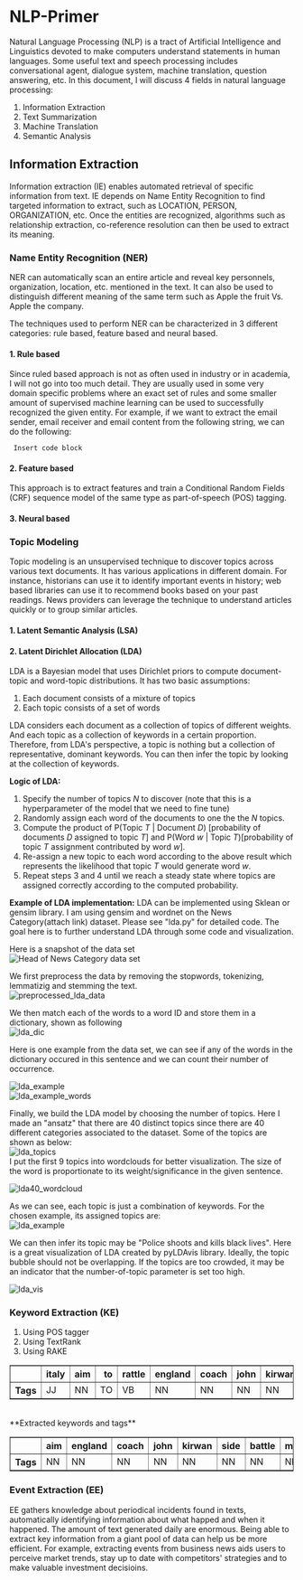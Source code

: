# NLP-Primer
Natural Language Processing (NLP) is a tract of Artificial Intelligence and Linguistics devoted to make computers understand statements in human languages. Some useful text and speech processing includes conversational agent, dialogue system, machine translation, question answering, etc.
In this document, I will discuss 4 fields in natural language processing:
1. Information Extraction
2. Text Summarization
3. Machine Translation
4. Semantic Analysis

## Information Extraction
Information extraction (IE) enables automated retrieval of specific information from text. IE depends on Name Entity Recognition to find targeted information to extract, such as LOCATION, PERSON, ORGANIZATION, etc. Once the entities are recognized, algorithms such as relationship extraction, co-reference resolution can then be used to extract its meaning.

### Name Entity Recognition (NER)
NER can automatically scan an entire article and reveal key personnels, organization, location, etc. mentioned in the text. It can also be used to distinguish different meaning of the same term such as Apple the fruit Vs. Apple the company.

The techniques used to perform NER can be characterized in 3 different categories: rule based, feature based and neural based.
#### 1. Rule based
Since ruled based approach is not as often used in industry or in academia, I will not go into too much detail. They are usually used in some very domain specific problems where an exact set of rules and some smaller amount of supervised machine learning can be used to successfully recognized the given entity. For example, if we want to extract the email sender, email receiver and email content from the following string, we can do the following:
<pre><code> Insert code block </code></pre>

#### 2. Feature based 
This approach is to extract features and train a Conditional Random Fields (CRF) sequence model of the same type as part-of-speech (POS) tagging.

#### 3. Neural based

### Topic Modeling
Topic modeling is an unsupervised technique to discover topics across various text documents. It has various applications in different domain. For instance, historians can use it to identify important events in history; web based libraries can use it to recommend books based on your past readings. News providers can leverage the technique to understand articles quickly or to group similar articles.

#### 1. Latent Semantic Analysis (LSA)
#### 2. Latent Dirichlet Allocation (LDA)
LDA is a Bayesian model that uses Dirichlet priors to compute document-topic and word-topic distributions. It has two basic assumptions: <br/>
1. Each document consists of a mixture of topics
2. Each topic consists of a set of words<br/>

LDA considers each document as a collection of topics of different weights. And each topic as a collection of keywords in a certain proportion. Therefore, from LDA's perspective, a topic is nothing but a collection of representative, dominant keywords. You can then infer the topic by looking at the collection of keywords. <br/>

**Logic of LDA: <br/>**
1. Specify the number of topics *N* to discover (note that this is a hyperparameter of the model that we need to fine tune)
2. Randomly assign each word of the documents to one the the *N* topics.
3. Compute the product of P(Topic *T* | Document *D*) [probability of documents *D* assigned to topic *T*] and P(Word *w* | Topic *T*)[probability of topic *T* assignment contributed by word *w*].
4. Re-assign a new topic to each word according to the above result which represents the likelihood that topic *T* would generate word *w*.
5. Repeat steps 3 and 4 until we reach a steady state where topics are assigned correctly according to the computed probability.<br/>

**Example of LDA implementation:**
LDA can be implemented using Sklean or gensim library. I am using gensim and wordnet on the News Category(attach link) dataset. Please see "lda.py" for detailed code. The goal here is to further understand LDA through some code and visualization.

Here is a snapshot of the data set<br/>
![Head of News Category data set](https://user-images.githubusercontent.com/30851539/62175478-e8027c80-b30b-11e9-8a5b-3c86530a28ac.png)

We first preprocess the data by removing the stopwords, tokenizing, lemmatizig and stemming the text.<br/>
![preprocessed_lda_data](https://user-images.githubusercontent.com/30851539/62176348-1897e580-b30f-11e9-953f-4bcfa2a44408.png)

We then match each of the words to a word ID and store them in a dictionary, shown as following<br/>
![lda_dic](https://user-images.githubusercontent.com/30851539/62176473-affd3880-b30f-11e9-8778-c5ae016c849c.png)

Here is one example from the data set, we can see if any of the words in the dictionary occured in this sentence and we can count their number of occurrence.<br/>

![lda_example](https://user-images.githubusercontent.com/30851539/62182800-fa89af80-b325-11e9-87f7-50afcd83aee7.png) <br/>
![lda_example_words](https://user-images.githubusercontent.com/30851539/62182807-fd84a000-b325-11e9-9ad9-b9b8cba07be1.png)

Finally, we build the LDA model by choosing the number of topics. Here I made an "ansatz" that there are 40 distinct topics since there are 40 different categories associated to the dataset. Some of the topics are shown as below:<br/>
![lda_topics](https://user-images.githubusercontent.com/30851539/62182495-c8c41900-b324-11e9-832e-036777988e36.png)<br/>
I put the first 9 topics into wordclouds for better visualization. The size of the word is proportionate to its weight/significance in the given sentence.<br/>

![lda40_wordcloud](https://user-images.githubusercontent.com/30851539/62183034-b1862b00-b326-11e9-9f55-58968b39df8d.png)

As we can see, each topic is just a combination of keywords. For the chosen example, its assigned topics are:<br/>
![lda_example](https://user-images.githubusercontent.com/30851539/62182499-ccf03680-b324-11e9-9355-28fc098605be.png)

We can then infer its topic may be "Police shoots and kills black lives".
Here is a great visualization of LDA created by pyLDAvis library. Ideally, the topic bubble should not be overlapping. If the topics are too crowded, it may be an indicator that the number-of-topic parameter is set too high.<br/>

![lda_vis](https://user-images.githubusercontent.com/30851539/62178213-269d3480-b316-11e9-8547-7ba1ada5f74c.gif)

### Keyword Extraction (KE)
1. Using POS tagger
2. Using TextRank
3. Using RAKE

<table border="1" class="dataframe">  <thead>    <tr style="text-align: right;">      <th></th>      <th>italy</th>      <th>aim</th>      <th>to</th>      <th>rattle</th>      <th>england</th>      <th>coach</th>      <th>john</th>      <th>kirwan</th>      <th>believes</th>      <th>his</th>      <th>side</th>      <th>can</th>      <th>upset</th>      <th>as</th>      <th>the</th>      <th>six</th>      <th>nations</th>      <th>wooden</th>      <th>spoon</th>      <th>battle</th>      <th>hots</th>      <th>up</th>      <th>two</th>      <th>sides</th>      <th>both</th>      <th>without</th>      <th>a</th>      <th>win</th>      <th>meet</th>      <th>on</th>      <th>march</th>      <th>at</th>      <th>twickenham</th>      <th>and</th>      <th>says</th>      <th>will</th>      <th>be</th>      <th>hoping</th>      <th>make</th>      <th>most</th>      <th>of</th>      <th>englands</th>      <th>current</th>      <th>slump</th>      <th>we</th>      <th>have</th>      <th>sure</th>      <th>france</th>      <th>games</th>      <th>are</th>      <th>tough</th>      <th>for</th>      <th>them</th>      <th>not</th>      <th>been</th>      <th>having</th>      <th>best</th>      <th>championships</th>      <th>that</th>      <th>is</th>      <th>big</th>      <th>one</th>      <th>us</th>      <th>i</th>      <th>am</th>      <th>my</th>      <th>players</th>      <th>rise</th>      <th>occasion</th>      <th>he</th>      <th>said</th>      <th>but</th>      <th>admits</th>      <th>lot</th>      <th>hard</th>      <th>work</th>      <th>needed</th>      <th>with</th>      <th>kickers</th>      <th>before</th>      <th>trip</th>      <th>london</th>      <th>roland</th>      <th>de</th>      <th>marigny</th>      <th>luciano</th>      <th>orquera</th>      <th>had</th>      <th>miserable</th>      <th>time</th>      <th>boot</th>      <th>in</th>      <th>dire</th>      <th>defeat</th>      <th>scotland</th>      <th>chris</th>      <th>paterson</th>      <th>stole</th>      <th>show</th>      <th>give</th>      <th>hosts</th>      <th>muchneeded</th>      <th>victory</th>      <th>kicking</th>      <th>was</th>      <th>decisive</th>      <th>factor</th>      <th>which</th>      <th>cost</th>      <th>it</th>      <th>could</th>      <th>go</th>      <th>down</th>      <th>again</th>      <th>next</th>      <th>confidence</th>      <th>positive</th>      <th>put</th>      <th>everything</th>      <th>together</th>      <th>against</th>      <th>meanwhile</th>      <th>licking</th>      <th>their</th>      <th>wounds</th>      <th>rueing</th>      <th>what</th>      <th>might</th>      <th>decisions</th>      <th>from</th>      <th>referee</th>      <th>jonathan</th>      <th>kaplan</th>      <th>gone</th>      <th>second</th>      <th>half</th>      <th>dublin</th>      <th>first</th>      <th>mark</th>      <th>cueto</th>      <th>judged</th>      <th>offside</th>      <th>chased</th>      <th>flyhalf</th>      <th>charlie</th>      <th>hodgsons</th>      <th>kick</th>      <th>then</th>      <th>opted</th>      <th>call</th>      <th>upon</th>      <th>video</th>      <th>evidence</th>      <th>see</th>      <th>if</th>      <th>josh</th>      <th>lewsey</th>      <th>touched</th>      <th>after</th>      <th>being</th>      <th>driven</th>      <th>over</th>      <th>irelands</th>      <th>line</th>      <th>centre</th>      <th>jamie</th>      <th>noon</th>      <th>least</th>      <th>showed</th>      <th>better</th>      <th>form</th>      <th>than</th>      <th>previous</th>      <th>defeats</th>      <th>definitely</th>      <th>improved</th>      <th>an</th>      <th>inform</th>      <th>irish</th>      <th>went</th>      <th>quietly</th>      <th>confident</th>      <th>would</th>      <th>able</th>      <th>compete</th>      <th>think</th>      <th>got</th>      <th>now</th>      <th>take</th>      <th>positives</th>      <th>into</th>      <th>game</th>      <th>under</th>      <th>no</th>      <th>illusions</th>      <th>going</th>      <th>easy</th>      <th>need</th>      <th>equalled</th>      <th>year</th>      <th>low</th>      <th>four</th>      <th>successive</th>      <th>championship</th>      <th>including</th>      <th>paris</th>      <th>last</th>      <th>season</th>      <th>lost</th>      <th>row</th>      <th>andy</th>      <th>robinson</th>      <th>predecessor</th>      <th>sir</th>      <th>clive</th>      <th>woodward</th>      <th>began</th>      <th>sevenyear</th>      <th>reign</th>      <th>three</th>      <th>draws</th>    </tr>  </thead>  <tbody>    <tr>      <th>Tags</th>      <td>JJ</td>      <td>NN</td>      <td>TO</td>      <td>VB</td>      <td>NN</td>      <td>NN</td>      <td>NN</td>      <td>NN</td>      <td>VBZ</td>      <td>PRP$</td>      <td>NN</td>      <td>MD</td>      <td>VB</td>      <td>IN</td>      <td>DT</td>      <td>CD</td>      <td>NNS</td>      <td>VBP</td>      <td>JJ</td>      <td>NN</td>      <td>VBD</td>      <td>RP</td>      <td>CD</td>      <td>NNS</td>      <td>DT</td>      <td>IN</td>      <td>DT</td>      <td>NN</td>      <td>NN</td>      <td>IN</td>      <td>NN</td>      <td>IN</td>      <td>NN</td>      <td>CC</td>      <td>VBZ</td>      <td>MD</td>      <td>VB</td>      <td>VBG</td>      <td>VB</td>      <td>JJS</td>      <td>IN</td>      <td>NNS</td>      <td>JJ</td>      <td>NN</td>      <td>PRP</td>      <td>VBP</td>      <td>JJ</td>      <td>NN</td>      <td>NNS</td>      <td>VBP</td>      <td>JJ</td>      <td>IN</td>      <td>PRP</td>      <td>RB</td>      <td>VBN</td>      <td>VBG</td>      <td>JJS</td>      <td>NNS</td>      <td>IN</td>      <td>VBZ</td>      <td>JJ</td>      <td>NN</td>      <td>PRP</td>      <td>VB</td>      <td>VBP</td>      <td>PRP$</td>      <td>NNS</td>      <td>VB</td>      <td>NN</td>      <td>PRP</td>      <td>VBD</td>      <td>CC</td>      <td>NNS</td>      <td>NN</td>      <td>JJ</td>      <td>NN</td>      <td>VBN</td>      <td>IN</td>      <td>NNS</td>      <td>IN</td>      <td>NN</td>      <td>VB</td>      <td>NN</td>      <td>IN</td>      <td>FW</td>      <td>VB</td>      <td>NN</td>      <td>VBD</td>      <td>JJ</td>      <td>NN</td>      <td>NN</td>      <td>IN</td>      <td>JJ</td>      <td>NN</td>      <td>NN</td>      <td>JJ</td>      <td>NN</td>      <td>VBD</td>      <td>NN</td>      <td>VB</td>      <td>NNS</td>      <td>JJ</td>      <td>NN</td>      <td>VBG</td>      <td>VBD</td>      <td>JJ</td>      <td>NN</td>      <td>WDT</td>      <td>VBP</td>      <td>PRP</td>      <td>MD</td>      <td>VB</td>      <td>RB</td>      <td>RB</td>      <td>JJ</td>      <td>NN</td>      <td>JJ</td>      <td>VB</td>      <td>NN</td>      <td>RB</td>      <td>IN</td>      <td>NN</td>      <td>VBG</td>      <td>PRP$</td>      <td>NNS</td>      <td>VBG</td>      <td>WP</td>      <td>MD</td>      <td>NNS</td>      <td>IN</td>      <td>JJ</td>      <td>NN</td>      <td>VB</td>      <td>VBN</td>      <td>JJ</td>      <td>NN</td>      <td>VB</td>      <td>RB</td>      <td>JJ</td>      <td>NN</td>      <td>VBN</td>      <td>RB</td>      <td>VBD</td>      <td>JJ</td>      <td>JJ</td>      <td>NNS</td>      <td>VBP</td>      <td>RB</td>      <td>VBD</td>      <td>VB</td>      <td>IN</td>      <td>JJ</td>      <td>NN</td>      <td>VB</td>      <td>IN</td>      <td>JJ</td>      <td>NN</td>      <td>VBN</td>      <td>IN</td>      <td>VBG</td>      <td>VBN</td>      <td>IN</td>      <td>NNS</td>      <td>NN</td>      <td>NN</td>      <td>NN</td>      <td>NN</td>      <td>JJS</td>      <td>VBD</td>      <td>JJR</td>      <td>NN</td>      <td>IN</td>      <td>JJ</td>      <td>NNS</td>      <td>RB</td>      <td>VBN</td>      <td>DT</td>      <td>JJ</td>      <td>JJ</td>      <td>VBD</td>      <td>RB</td>      <td>JJ</td>      <td>MD</td>      <td>JJ</td>      <td>VB</td>      <td>VBP</td>      <td>VBN</td>      <td>RB</td>      <td>VBP</td>      <td>VBZ</td>      <td>IN</td>      <td>NN</td>      <td>IN</td>      <td>DT</td>      <td>NNS</td>      <td>VBG</td>      <td>JJ</td>      <td>VBP</td>      <td>VBN</td>      <td>NN</td>      <td>NN</td>      <td>CD</td>      <td>JJ</td>      <td>NN</td>      <td>VBG</td>      <td>NN</td>      <td>JJ</td>      <td>NN</td>      <td>VBN</td>      <td>NN</td>      <td>JJ</td>      <td>NN</td>      <td>NN</td>      <td>NN</td>      <td>JJ</td>      <td>NN</td>      <td>VBD</td>      <td>JJ</td>      <td>NN</td>      <td>CD</td>      <td>NNS</td>    </tr>  </tbody></table>

<br/>
**Extracted keywords and tags**
<table border="1" class="dataframe">  <thead>    <tr style="text-align: right;">      <th></th>      <th>aim</th>      <th>england</th>      <th>coach</th>      <th>john</th>      <th>kirwan</th>      <th>side</th>      <th>battle</th>      <th>meet</th>      <th>march</th>      <th>twickenham</th>      <th>slump</th>      <th>france</th>      <th>one</th>      <th>occasion</th>      <th>lot</th>      <th>work</th>      <th>trip</th>      <th>roland</th>      <th>orquera</th>      <th>time</th>      <th>boot</th>      <th>defeat</th>      <th>paterson</th>      <th>show</th>      <th>victory</th>      <th>kicking</th>      <th>factor</th>      <th>scotland</th>      <th>confidence</th>      <th>i</th>      <th>everything</th>      <th>meanwhile</th>      <th>jonathan</th>      <th>kaplan</th>      <th>half</th>      <th>dublin</th>      <th>cueto</th>      <th>evidence</th>      <th>lewsey</th>      <th>line</th>      <th>centre</th>      <th>jamie</th>      <th>noon</th>      <th>form</th>      <th>game</th>      <th>win</th>      <th>year</th>      <th>low</th>      <th>championship</th>      <th>paris</th>      <th>season</th>      <th>row</th>      <th>robinson</th>      <th>predecessor</th>      <th>sir</th>      <th>woodward</th>      <th>reign</th>    </tr>  </thead>  <tbody>    <tr>      <th>Tags</th>      <td>NN</td>      <td>NN</td>      <td>NN</td>      <td>NN</td>      <td>NN</td>      <td>NN</td>      <td>NN</td>      <td>NN</td>      <td>NN</td>      <td>NN</td>      <td>NN</td>      <td>NN</td>      <td>NN</td>      <td>NN</td>      <td>NN</td>      <td>NN</td>      <td>NN</td>      <td>NN</td>      <td>NN</td>      <td>NN</td>      <td>NN</td>      <td>NN</td>      <td>NN</td>      <td>NN</td>      <td>NN</td>      <td>NN</td>      <td>NN</td>      <td>NN</td>      <td>NN</td>      <td>NN</td>      <td>NN</td>      <td>NN</td>      <td>NN</td>      <td>NN</td>      <td>NN</td>      <td>NN</td>      <td>NN</td>      <td>NN</td>      <td>NN</td>      <td>NN</td>      <td>NN</td>      <td>NN</td>      <td>NN</td>      <td>NN</td>      <td>NN</td>      <td>NN</td>      <td>NN</td>      <td>NN</td>      <td>NN</td>      <td>NN</td>      <td>NN</td>      <td>NN</td>      <td>NN</td>      <td>NN</td>      <td>NN</td>      <td>NN</td>      <td>NN</td>    </tr>  </tbody></table>


### Event Extraction (EE)
EE gathers knowledge about periodical incidents found in texts, automatically identifying information about what happed and when it happened. The amount of text generated daily are enormous. Being able to extract key information from a giant pool of data can help us be more efficient. For example, extracting events from business news aids users to perceive market trends, stay up to date with competitors' strategies and to make valuable investment decisioins.
